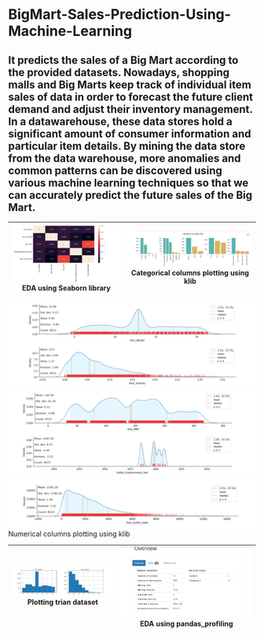 # BigMart-Sales-Prediction-Using-Machine-Learning
 
 ## It predicts the sales of a Big Mart according to the provided datasets. Nowadays, shopping malls and Big Marts keep track of individual item sales of data in order to forecast the future client demand and adjust their inventory management. In a datawarehouse, these data stores hold a significant amount of consumer information and particular item details. By mining the data store from the data warehouse, more anomalies and common patterns can be discovered using various machine learning techniques so that we can accurately predict the future sales of the Big Mart.
 
 
 ![screenshot](https://github.com/SAM6358/BigMart-Sales-Prediction-Using-Machine-Learning/blob/main/Screenshots/Screenshot%202022-08-26%20021501.png) EDA using Seaborn library | ![screenshot](https://github.com/SAM6358/BigMart-Sales-Prediction-Using-Machine-Learning/blob/main/Screenshots/Screenshot%202022-08-26%20021610.png) Categorical columns plotting using klib |
|-|-|

 ![screenshot](https://github.com/SAM6358/BigMart-Sales-Prediction-Using-Machine-Learning/blob/main/Screenshots/Screenshot%202022-08-26%20021709.png)![screenshot](https://github.com/SAM6358/BigMart-Sales-Prediction-Using-Machine-Learning/blob/main/Screenshots/Screenshot%202022-08-26%20021809.png)![screenshot](https://github.com/SAM6358/BigMart-Sales-Prediction-Using-Machine-Learning/blob/main/Screenshots/Screenshot%202022-08-26%20021843.png)    Numerical columns plotting using klib 

![screenshot](https://github.com/SAM6358/BigMart-Sales-Prediction-Using-Machine-Learning/blob/main/Screenshots/Screenshot%202022-08-26%20022046.png) Plotting trian dataset| ![screenshot](https://github.com/SAM6358/BigMart-Sales-Prediction-Using-Machine-Learning/blob/main/Screenshots/Screenshot%202022-08-26%20022556.png) EDA using pandas_profiling |
|-|-|
